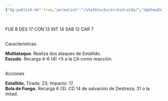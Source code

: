 ```yaml
---
{"dg-publish-dm":true,"permalink":"/statblocks/archidruida/","dgShowInlineTitle":"false"}
---
```


<p><span><span style="display:none"> AC:<span id="ac"><strong>14</strong></span> | HP: <span id="hp">104</span> | IN: <span id="in">2</span></span></span></p><p><span><div data-callout-metadata="" data-callout-fold="" data-callout="example" class="callout node-insert-event"><div class="callout-title" dir="auto"><div class="callout-icon"><svg width="16" height="16"></svg></div><div class="callout-title-inner">FUE <span class="dice-roller no-icon" aria-label-position="top" data-dice="d20+-1" aria-label="d20+-1
[9]+-1"><span class="dice-roller-result">8</span></span> DES <span class="dice-roller no-icon" aria-label-position="top" data-dice="d20+2" aria-label="d20+2
[15]+2"><span class="dice-roller-result">17</span></span> CON <span class="dice-roller no-icon" aria-label-position="top" data-dice="d20+0" aria-label="d20+0
[13]+0"><span class="dice-roller-result">13</span></span> INT <span class="dice-roller no-icon" aria-label-position="top" data-dice="d20+3" aria-label="d20+3
[11]+3"><span class="dice-roller-result">14</span></span> SAB <span class="dice-roller no-icon" aria-label-position="top" data-dice="d20+1" aria-label="d20+1
[11]+1"><span class="dice-roller-result">12</span></span> CAR <span class="dice-roller no-icon" aria-label-position="top" data-dice="d20+0" aria-label="d20+0
[7]+0"><span class="dice-roller-result">7</span></span></div></div></div></span></p><p><span><div data-callout-metadata="" data-callout-fold="" data-callout="tip" class="callout node-insert-event"><div class="callout-title" dir="auto"><div class="callout-icon"><svg width="16" height="16"></svg></div><div class="callout-title-inner">Características</div></div><div class="callout-content">
<p dir="auto"><strong>Multiataque</strong>. Realiza dos ataques de Estallido.<br>
<strong>Escudo.</strong> Recarga 4-6 (<span class="dice-roller no-icon" aria-label-position="top" data-dice="d6" aria-label="d6
[4]"><span class="dice-roller-result">4</span></span>) +5 a la CA como reacción.</p>
</div></div></span></p><p><span><div data-callout-metadata="" data-callout-fold="" data-callout="danger" class="callout node-insert-event"><div class="callout-title" dir="auto"><div class="callout-icon"><svg width="16" height="16"></svg></div><div class="callout-title-inner">Acciones</div></div><div class="callout-content">
<p dir="auto"><strong>Estallido.</strong> Tirada: <span class="dice-roller no-icon" aria-label-position="top" data-dice="d20+6" aria-label="d20+6
[17]+6"><span class="dice-roller-result">23</span></span>; Impacto: <span class="dice-roller no-icon" aria-label-position="top" data-dice="3d8+3" aria-label="3d8+3
[2, 6, 6]+3"><span class="dice-roller-result">17</span></span>.<br>
<strong>Bola de Fuego.</strong> Recarga 6 (<span class="dice-roller no-icon" aria-label-position="top" data-dice="d6" aria-label="d6
[3]"><span class="dice-roller-result">3</span></span>). CD 14 de salvación de Destreza; <span class="dice-roller no-icon" aria-label-position="top" data-dice="8d6" aria-label="8d6
[4, 4, 4, 3, 3, 5, 4, 4]"><span class="dice-roller-result">31</span></span> o la mitad.</p>
</div></div></span></p>